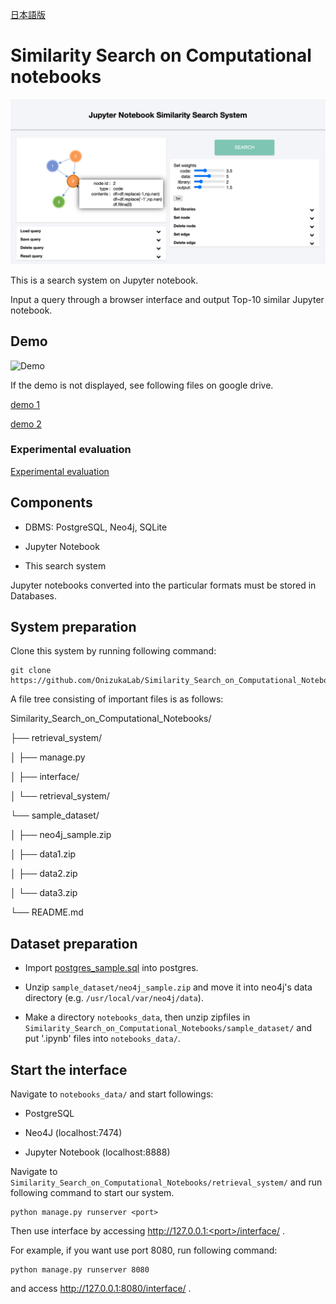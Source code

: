 [日本語版](/docs/README_Japanese.md)


# Similarity Search on Computational notebooks

![the interface](/retrieval_system/images/screenshot1.png "screenshot1")

This is a search system on Jupyter notebook.

Input a query through a browser interface and output Top-10 similar Jupyter notebook.

## Demo

![Demo](/retrieval_system/images/Demo_gif3_2.gif "demo")

If the demo is not displayed, see following files on google drive.

[demo 1](https://drive.google.com/file/d/1v2GsEWBz4TRddJAyp10hB_7RxMSBSasu/view?usp=sharing)

[demo 2](https://drive.google.com/file/d/1v2GsEWBz4TRddJAyp10hB_7RxMSBSasu/view?usp=sharing)

### Experimental evaluation

[Experimental evaluation](/retrieval_system/images/JupySim_experimental_evaluation.pdf "Experimental evaluation(pdf)")


## Components

* DBMS: PostgreSQL, Neo4j, SQLite

* Jupyter Notebook

* This search system

Jupyter notebooks converted into the particular formats must be stored in Databases.

## System preparation

Clone this system by running following command:

```
git clone https://github.com/OnizukaLab/Similarity_Search_on_Computational_Notebooks.git
```

A file tree consisting of important files is as follows:

Similarity_Search_on_Computational_Notebooks/

├── retrieval_system/

│   ├── manage.py

│   ├── interface/

│   └── retrieval_system/

└── sample_dataset/

│   ├── neo4j_sample.zip

│   ├── data1.zip

│   ├── data2.zip

│   └── data3.zip

└── README.md

## Dataset preparation

* Import [postgres_sample.sql](https://drive.google.com/file/d/1po-5Z5M4JbojbLjSvGkgMIOQK51_afur/view?usp=sharing) into postgres.

* Unzip `sample_dataset/neo4j_sample.zip` and move it into neo4j's data directory (e.g. `/usr/local/var/neo4j/data`).

* Make a directory `notebooks_data`, then unzip zipfiles in `Similarity_Search_on_Computational_Notebooks/sample_dataset/` and put '.ipynb' files into `notebooks_data/`.

## Start the interface

Navigate to `notebooks_data/` and start followings:

* PostgreSQL

* Neo4J (localhost:7474)

* Jupyter Notebook (localhost:8888)

Navigate to `Similarity_Search_on_Computational_Notebooks/retrieval_system/` and run following command to start our system.

```
python manage.py runserver <port>
```

Then use interface by accessing
http://127.0.0.1:<port>/interface/ .

For example, if you want use port 8080, run following command:

```
python manage.py runserver 8080
```

and access
http://127.0.0.1:8080/interface/ .
